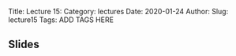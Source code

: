 Title: Lecture 15:
Category: lectures
Date: 2020-01-24
Author: 
Slug: lecture15
Tags: ADD TAGS HERE


## Slides
